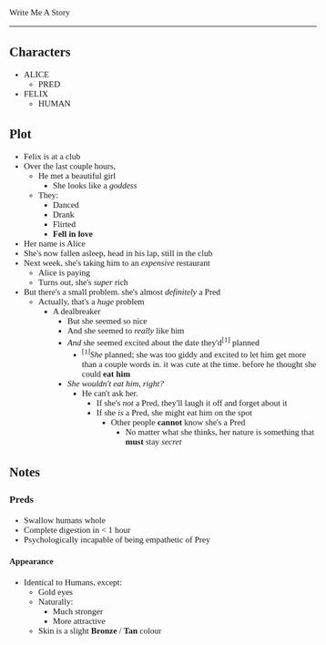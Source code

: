 <Style>
	Body {
		Font-size: 15px;
		Font-family: Verdana;
	};
</Style>

Write Me A Story
****************
Characters
----------
- ALICE
	- PRED
- FELIX
	- HUMAN

Plot
----
- Felix is at a club
- Over the last couple hours,
	- He met a beautiful girl
		- She looks like a _goddess_
	- They:
		- Danced
		- Drank
		- Flirted
		- __Fell in love__
- Her name is Alice
- She's now fallen asleep, head in his lap, still in the club
- Next week, she's taking him to an _expensive_ restaurant
	- Alice is paying
	- Turns out, she's _super_ rich
- But there's a small problem. she's almost _definitely_ a Pred
	- Actually, that's a _huge_ problem
		- A dealbreaker
			- But she seemed so nice
			- And she seemed to _really_ like him
			- _And_ she seemed excited about the date they'd<sup>[1]</sup> planned
				- <sup>[1]</sup>_She_ planned; she was too giddy and excited to let him get more than a couple words in. it was cute at the time. before he thought she could __eat him__
			- _She wouldn't eat him, right?_
				- He can't ask her.
					- If she's _not_ a Pred, they'll laugh it off and forget about it
					- If she _is_ a Pred, she might eat him on the spot
						- Other people __cannot__ know she's a Pred
							- No matter what she thinks, her nature is something that __must__ stay _secret_

Notes
-----
### Preds
- Swallow humans whole
- Complete digestion in < 1 hour
- Psychologically incapable of being empathetic of Prey
#### Appearance
- Identical to Humans, except:
	- Gold eyes
	- Naturally:
		- Much stronger
		- More attractive
	- Skin is a slight __Bronze__ / __Tan__ colour